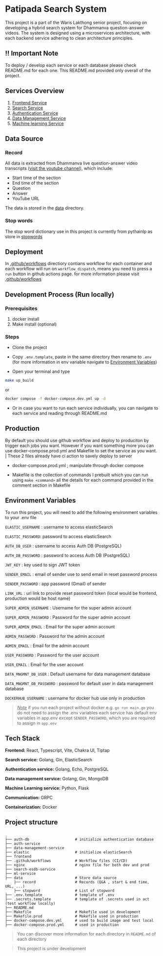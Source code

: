 # Patipada Search System

This project is a part of the Waris Lakthong senior project, focusing on developing a hybrid search system for Dhammanva question-answer videos. The system is designed using a microservices architecture, with each backend service adhering to clean architecture principles.

## !! Important Note
To deploy / develop each service or each database please check README.md for each one. This README.md provided only overall of the project.

## Services Overview

1. [Frontend Service](./frontend/)
2. [Search Service](./search-esdb-service/)
3. [Authentication Service](./auth-service/)
4. [Data Management Service](./data-management-service/)
5. [Machine learning Service](./ml-service/)

## Data Source

### Record

All data is extracted from Dhammanva live question-answer video transcripts ([visit the youtube channel](https://www.youtube.com/@dhammanava7327)), which include:

- Start time of the section
- End time of the section
- Question
- Answer
- YouTube URL

The data is stored in the [data](./data/record/) directory.

### Stop words
The stop word dictionary use in this project is currently from pythainlp
as store in [stopwords](./data/stopword/)

## Deployment

In [.github/workflows](./.github/workflows/) directiory contians workflow for each container and each workflow will run on `workflow_dispatch`, means you need to press a `run` button in github actions page.
for more information please visit [.github/workflows](./.github/workflows/)

## Development Process (Run locally)

### Prerequisites

1. docker install
2. Make install (optional)

### Steps

- Clone the project

- Copy `.env.template`, paste in the same directory then rename to `.env` (for more information in env variable navigate to [Environment Variables](#environment-variables))

- Open your terminal and type

```bash
make up_build
```

or

```bash
docker compose -f docker-compose.dev.yml up -d
```
- Or in case you want to run each service individually, you can navigate to each service and reading through README.md

## Production 
By default you should use github workflow and deploy to produciton by trigger each jobs you want. However if you want something more you can use docker-compose.prod.yml and Makefile to set the service as you want.
| These 2 files already have ci action to savely deploy to server 

- docker-compose.prod.yml ; manipulate through docker compose 

- Makefile is the collection of commands I prebuilt which you can run using `make <command>` all the details for each command provided in the comment section in Makefile

## Environment Variables

<a id="environment-variables"></a>

To run this project, you will need to add the following environment variables to your .env file

`ELASTIC_USERNAME` : username to access elasticSearch

`ELASTIC_PASSWORD`: password to access elasticSearch

`AUTH_DB_USER` : username to access Auth DB (PostgreSQL)

`AUTH_DB_PASSWORD` : password to access Auth DB (PostgreSQL)

`JWT_KEY` : key used to sign JWT token

`SENDER_EMAIL` : email of sender use to send email in reset password process

`SENDER_PASSWORD` : app password (Gmail) of sender

`LINK_URL` : url link to provide reset password token (local would be frontend, production would be host name)

`SUPER_ADMIN_USERNAME` : Username for the super admin account

`SUPER_ADMIN_PASSWORD` : Password for the super admin account

`SUPER_ADMIN_EMAIL` : Email for the super admin account

`ADMIN_PASSWORD` : Password for the admin account

`ADMIN_EMAIL` : Email for the admin account

`USER_PASSWORD` : Password for the user account

`USER_EMAIL` : Email for the user account

`DATA_MNGMNT_DB_USER` : Default username for data management database

`DATA_MNGMNT_DB_PASSWORD` : password for default user in data management database

`DOCKERHUB_USERNAME` : username for docker hub use only in production

> _<u>Note</u>_ if you run each project without docker e.g. `go run main.go` you do not need to assign the .env variables each service has default env variables in app.env except `SENDER_PASSWORD`, which you are required to assign in `app.env`

## Tech Stack

**Frontend:** React, Typescript, Vite, Chakra UI, Tiptap

**Search service:** Golang, Gin, ElasticSearch

**Authentication service:** Golang, Echo, PostgreSQL

**Data management service:** Golang, Gin, MongoDB

**Machine Learning service:** Python, Flask

**Communication:** GRPC

**Containerization:** Docker

## Project structure

###

    .
    ├── auth-db                     # initialize authentication database
    ├── auth-service
    ├── data-management-service
    ├── elastic                     # initialize elasticSearch
    ├── frontend
    ├── .github/workflows           # Workflow files (CI/CD)
    ├── nginx                       # nginx file for both dev and prod
    ├── search-esdb-service
    ├── ml-service
    ├── data                        # Store data source 
        ├── record                  # Records (Q&A , start & end time, URL, ...)
        ├── stopword                # List of stopword 
    ├── .env.template               # template of .env
    ├── .secrets.template           # template of .secrets used in act (test workflow locally)
    ├── README.md
    ├── Makefile                    # Makefile used in development
    ├── Makefile.prod               # Makefile used in production
    ├── docker-compose.dev.yml      # used to build image and test local
    ├── docker-compose.prod.yml     # used in production

> You can discover more information for each directory in `README.md` of each directory

> This project is under development

